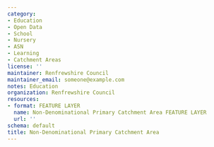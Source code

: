```yaml
---
category:
- Education
- Open Data
- School
- Nursery
- ASN
- Learning
- Catchment Areas
license: ''
maintainer: Renfrewshire Council
maintainer_email: someone@example.com
notes: Education
organization: Renfrewshire Council
resources:
- format: FEATURE LAYER
  name: Non-Denominational Primary Catchment Area FEATURE LAYER
  url: ''
schema: default
title: Non-Denominational Primary Catchment Area
---
```

